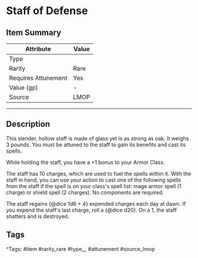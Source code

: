 # Staff of Defense

## Item Summary

| Attribute            | Value                        |
|----------------------|------------------------------|
| Type                 |   |
| Rarity               | Rare             |
| Requires Attunement  | Yes                |
| Value (gp)           | -    |
| Source               | LMOP |

---

## Description

This slender, hollow staff is made of glass yet is as strong as oak. It weighs 3 pounds. You must be attuned to the staff to gain its benefits and cast its spells.

While holding the staff, you have a +1 bonus to your Armor Class.

The staff has 10 charges, which are used to fuel the spells within it. With the staff in hand, you can use your action to cast one of the following spells from the staff if the spell is on your class's spell list: mage armor spell (1 charge) or shield spell (2 charges). No components are required.

The staff regains {@dice 1d6 + 4} expended charges each day at dawn. If you expend the staff's last charge, roll a {@dice d20}. On a 1, the staff shatters and is destroyed.

## Tags

^Tags: #item #rarity_rare #type__ #attunement #source_lmop